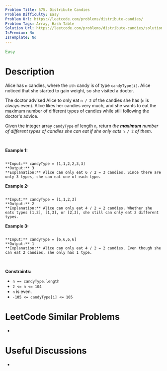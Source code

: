 ```yaml
---
Problem Title: 575. Distribute Candies
Problem Difficulty: Easy
Problem Url: https://leetcode.com/problems/distribute-candies/
Problem Tags: Array, Hash Table
Solution Url: https://leetcode.com/problems/distribute-candies/solution/
IsPremium: No
IsTemplate: No
---
```


<span style="color: rgb(67, 160, 71);">Easy</span>

# Description

Alice has `n` candies, where the `ith` candy is of type `candyType[i]`. Alice noticed that she started to gain weight, so she visited a doctor.


The doctor advised Alice to only eat `n / 2` of the candies she has (`n` is always even). Alice likes her candies very much, and she wants to eat the maximum number of different types of candies while still following the doctor's advice.


Given the integer array `candyType` of length `n`, return *the **maximum** number of different types of candies she can eat if she only eats* `n / 2` *of them*.


 


**Example 1:**



```

**Input:** candyType = [1,1,2,2,3,3]
**Output:** 3
**Explanation:** Alice can only eat 6 / 2 = 3 candies. Since there are only 3 types, she can eat one of each type.

```

**Example 2:**



```

**Input:** candyType = [1,1,2,3]
**Output:** 2
**Explanation:** Alice can only eat 4 / 2 = 2 candies. Whether she eats types [1,2], [1,3], or [2,3], she still can only eat 2 different types.

```

**Example 3:**



```

**Input:** candyType = [6,6,6,6]
**Output:** 1
**Explanation:** Alice can only eat 4 / 2 = 2 candies. Even though she can eat 2 candies, she only has 1 type.

```

 


**Constraints:**


* `n == candyType.length`
* `2 <= n <= 104`
* `n` is even.
* `-105 <= candyType[i] <= 105`




# LeetCode Similar Problems

- []()

# Useful Discussions

- []()
